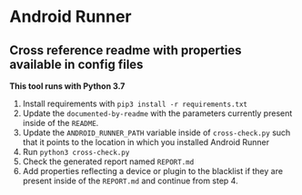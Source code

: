 # Android Runner
## Cross reference readme with properties available in config files

**This tool runs with Python 3.7**

1. Install requirements with `pip3 install -r requirements.txt`
2. Update the `documented-by-readme` with the parameters currently present inside of the `README`.
3. Update the `ANDROID_RUNNER_PATH` variable inside of `cross-check.py` such that it points to the location in which you installed Android Runner
4. Run `python3 cross-check.py`
5. Check the generated report named `REPORT.md`
6. Add properties reflecting a device or plugin to the blacklist if they are present inside of the `REPORT.md` and continue from step 4. 
